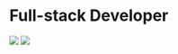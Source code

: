 # Full-stack Developer

<p>
<!-- <a href="https://github.com/carlospsvieira"><img src="https://img.shields.io/badge/Portfolio-3d8ec6.svg?style=for-the-badge&logoColor=white" /></a> -->
<a href="https://linkedin.com/in/carlospsvieira"><img src="https://img.shields.io/badge/LinkedIn-0A66C2.svg?style=for-the-badge&logo=LinkedIn&logoColor=white" /></a>
<a href="https://carlos-blog-taupe.vercel.app"><img src="https://img.shields.io/badge/Blog-E59400.svg?style=for-the-badge&logoColor=white" /></a>
</p>
